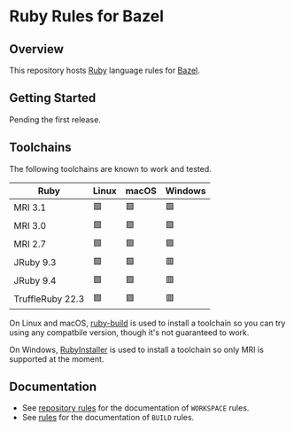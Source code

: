 # Ruby Rules for Bazel

## Overview

This repository hosts [Ruby](https://www.ruby-lang.org) language rules for [Bazel](https://bazel.build).

## Getting Started

Pending the first release.

## Toolchains

The following toolchains are known to work and tested.

| Ruby             | Linux | macOS | Windows |
|------------------|-------|-------|---------|
| MRI 3.1          | 🟩    | 🟩    | 🟩      |
| MRI 3.0          | 🟩    | 🟩    | 🟩      |
| MRI 2.7          | 🟩    | 🟩    | 🟩      |
| JRuby 9.3        | 🟩    | 🟩    | 🟥      |
| JRuby 9.4        | 🟩    | 🟩    | 🟥      |
| TruffleRuby 22.3 | 🟩    | 🟩    | 🟥      |

On Linux and macOS, [ruby-build](https://github.com/rbenv/ruby-build) is used to
install a toolchain so you can try using any compatbile version, though it's not
guaranteed to work.

On Windows, [RubyInstaller](https://rubyinstaller.org) is used to install a
toolchain so only MRI is supported at the moment.

## Documentation

- See [repository rules](docs/repository_rules.md) for the documentation of `WORKSPACE` rules.
- See [rules](docs/rules.md) for the documentation of `BUILD` rules.
